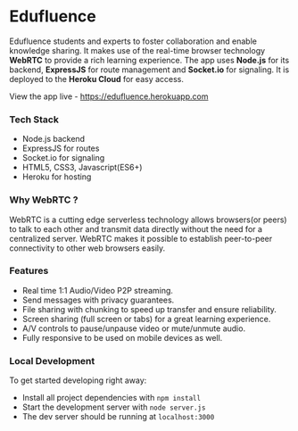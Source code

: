 # Edufluence
Edufluence students and experts to foster collaboration and enable knowledge sharing. It makes use of the real-time browser technology **WebRTC** to provide a rich learning experience. The app uses **Node.js** for its backend, **ExpressJS** for route management and **Socket.io** for signaling. It is deployed to the **Heroku Cloud** for easy access.

View the app live - https://edufluence.herokuapp.com

### Tech Stack
* Node.js backend
* ExpressJS for routes
* Socket.io for signaling
* HTML5, CSS3, Javascript(ES6+)
* Heroku for hosting

### Why WebRTC ?
WebRTC is a cutting edge serverless technology allows browsers(or peers) to talk to each other and transmit data directly without the need for a centralized server. WebRTC makes it possible to establish peer-to-peer connectivity to other web browsers easily. 

### Features
* Real time 1:1 Audio/Video P2P streaming.
* Send messages with privacy guarantees.
* File sharing with chunking to speed up transfer and ensure reliability.
* Screen sharing (full screen or tabs) for a great learning experience.
* A/V controls to pause/unpause video or mute/unmute audio.
* Fully responsive to be used on mobile devices as well.

### Local Development
To get started developing right away:

* Install all project dependencies with `npm install`
* Start the development server with `node server.js`
* The dev server should be running at `localhost:3000`

